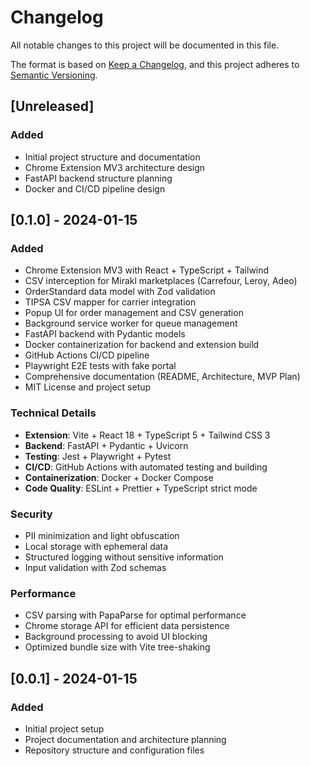 # Changelog

All notable changes to this project will be documented in this file.

The format is based on [Keep a Changelog](https://keepachangelog.com/en/1.0.0/),
and this project adheres to [Semantic Versioning](https://semver.org/spec/v2.0.0.html).

## [Unreleased]

### Added
- Initial project structure and documentation
- Chrome Extension MV3 architecture design
- FastAPI backend structure planning
- Docker and CI/CD pipeline design

## [0.1.0] - 2024-01-15

### Added
- Chrome Extension MV3 with React + TypeScript + Tailwind
- CSV interception for Mirakl marketplaces (Carrefour, Leroy, Adeo)
- OrderStandard data model with Zod validation
- TIPSA CSV mapper for carrier integration
- Popup UI for order management and CSV generation
- Background service worker for queue management
- FastAPI backend with Pydantic models
- Docker containerization for backend and extension build
- GitHub Actions CI/CD pipeline
- Playwright E2E tests with fake portal
- Comprehensive documentation (README, Architecture, MVP Plan)
- MIT License and project setup

### Technical Details
- **Extension**: Vite + React 18 + TypeScript 5 + Tailwind CSS 3
- **Backend**: FastAPI + Pydantic + Uvicorn
- **Testing**: Jest + Playwright + Pytest
- **CI/CD**: GitHub Actions with automated testing and building
- **Containerization**: Docker + Docker Compose
- **Code Quality**: ESLint + Prettier + TypeScript strict mode

### Security
- PII minimization and light obfuscation
- Local storage with ephemeral data
- Structured logging without sensitive information
- Input validation with Zod schemas

### Performance
- CSV parsing with PapaParse for optimal performance
- Chrome storage API for efficient data persistence
- Background processing to avoid UI blocking
- Optimized bundle size with Vite tree-shaking

## [0.0.1] - 2024-01-15

### Added
- Initial project setup
- Project documentation and architecture planning
- Repository structure and configuration files
